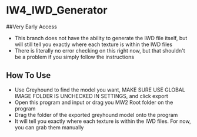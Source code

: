 # IW4_IWD_Generator
##Very Early Access
- This branch does not have the ability to generate the IWD file itself, but will still tell you exactly where each texture is within the IWD files
- There is literally no error checking on this right now, but that shouldn't be a problem if you simply follow the instructions

## How To Use
- Use Greyhound to find the model you want, MAKE SURE USE GLOBAL IMAGE FOLDER IS UNCHECKED IN SETTINGS, and click export
- Open this program and input or drag you MW2 Root folder on the program
- Drag the folder of the exported greyhound model onto the program
- It will tell you exactly where each texture is within the IWD files. For now, you can grab them manually
